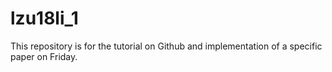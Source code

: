 # lzu18li_1
This repository is for the tutorial on Github and implementation of a specific paper on Friday.
